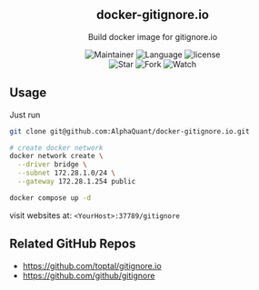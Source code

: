 <div align="center">
<h2 align="center"> docker-gitignore.io </h2>
<p align="center">
Build docker image for gitignore.io
</p>
<p align="center">
  <img src="https://img.shields.io/badge/Maintainer-cyril@liaosirui.com-blue.svg"alt="Maintainer">
  <img src="https://img.shields.io/badge/Language-Dockerfile-green.svg" alt="Language">
  <img src="https://img.shields.io/badge/license-Apache2-blue.svg?style=flat" alt="license">
  <br />
  <img src="https://img.shields.io/github/stars/AlphaQuant/docker-gitignore.io.svg?style=social&label=Star" alt="Star">
  <img src="https://img.shields.io/github/forks/AlphaQuant/docker-gitignore.io.svg?style=social&label=Fork" alt="Fork">
  <img src="https://img.shields.io/github/forks/AlphaQuant/docker-gitignore.io.svg?style=social&label=Watch" alt="Watch">
</p>
</div>

## Usage

Just run

```bash
git clone git@github.com:AlphaQuant/docker-gitignore.io.git

# create docker network
docker network create \
  --driver bridge \
  --subnet 172.28.1.0/24 \
  --gateway 172.28.1.254 public

docker compose up -d
```

visit websites at: `<YourHost>:37789/gitignore`

## Related GitHub Repos

- <https://github.com/toptal/gitignore.io>
- <https://github.com/github/gitignore>
